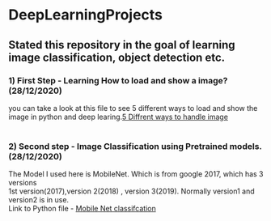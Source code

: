 # DeepLearningProjects
## Stated this repository in the goal of learning image classification, object detection etc.

### 1) First Step - Learning How to load and show a image? (28/12/2020)
you can take a look at this file to see 5 different ways to load and show the image in python and deep learing.[5 Diffrent ways to handle image](https://github.com/pavi-ninjaac/DeepLearningProjects/blob/main/FiveWays_of_image_read_display.ipynb) <br><br>

### 2) Second step - Image Classification using Pretrained models. (28/12/2020)
 The Model I used here is MobileNet. Which is from google 2017, which has 3 versions <br>
 1st version(2017),version 2(2018) , version 3(2019). Normally version1 and version2 is in use.<br>
 Link to Python file - [Mobile Net classifcation](https://github.com/pavi-ninjaac/DeepLearningProjects/tree/main/image_classification_pretained_models)
